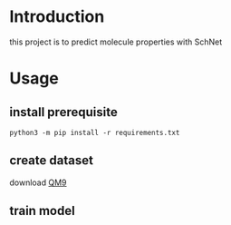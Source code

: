 # Introduction

this project is to predict molecule properties with SchNet

# Usage

## install prerequisite

```shell
python3 -m pip install -r requirements.txt
```

## create dataset

download [QM9](https://www.kaggle.com/datasets/zaharch/quantum-machine-9-aka-qm9)

## train model
